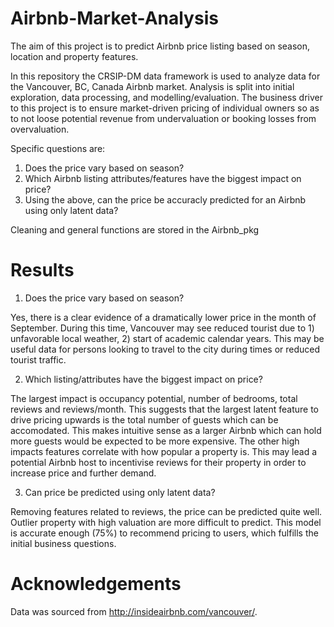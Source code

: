 # Airbnb-Market-Analysis
The aim of this project is to predict Airbnb price listing based on season, location and property features.

In this repository the CRSIP-DM data framework is used to analyze data for the Vancouver, BC, Canada Airbnb market. Analysis is split into initial exploration, data processing, and modelling/evaluation. The business driver to this project is to ensure market-driven pricing of individual owners so as to not loose potential revenue from undervaluation or booking losses from overvaluation.

Specific questions are:

  1. Does the price vary based on season?
  2. Which Airbnb listing attributes/features have the biggest impact on price?
  3. Using the above, can the price be accuracly predicted for an Airbnb using only latent data?
  
Cleaning and general functions are stored in the Airbnb_pkg

# Results
  1. Does the price vary based on season?

Yes, there is a clear evidence of a dramatically lower price in the month of September. During this time, Vancouver may see reduced tourist due to 1) unfavorable local weather, 2) start of academic calendar years. This may be useful data for persons looking to travel to the city during times or reduced tourist traffic.

  2. Which listing/attributes have the biggest impact on price?

The largest impact is occupancy potential, number of bedrooms, total reviews and reviews/month. This suggests that the largest latent feature to drive pricing upwards is the total number of guests which can be accomodated. This makes intuitive sense as a larger Airbnb which can hold more guests would be expected to be more expensive. The other high impacts features correlate with how popular a property is. This may lead a potential Airbnb host to incentivise reviews for their property in order to increase price and further demand.

  3. Can price be predicted using only latent data?
  
Removing features related to reviews, the price can be predicted quite well. Outlier property with high valuation are more difficult to predict. This model is accurate enough (75%) to recommend pricing to users, which fulfills the initial business questions.

# Acknowledgements

Data was sourced from http://insideairbnb.com/vancouver/.
  
